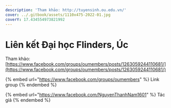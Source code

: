 ```yaml
---
description: 'Tham khảo: http://tuyensinh.ou.edu.vn/'
cover: ../.gitbook/assets/1110x475-2022-01.jpg
coverY: 17.434554973821992
---
```


# Liên kết Đại học Flinders, Úc

Tham khảo: [https://www.facebook.com/groups/oumembers/posts/1263059244110681/](https://www.facebook.com/groups/oumembers/posts/1263059244110681/)

{% embed url="https://www.facebook.com/groups/oumembers" %}
Link group
{% endembed %}

{% embed url="https://www.facebook.com/NguyenThanhNam1601" %}
Tác giả
{% endembed %}
